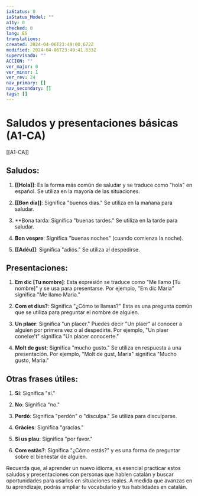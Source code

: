 ```yaml
---
iaStatus: 0
iaStatus_Model: ""
a11y: 0
checked: 0
lang: ES
translations: 
created: 2024-04-06T23:49:00.672Z
modified: 2024-04-06T23:49:41.633Z
supervisado: ""
ACCION: ""
ver_major: 0
ver_minor: 1
ver_rev: 24
nav_primary: []
nav_secondary: []
tags: []
---
```

# Saludos y presentaciones básicas (A1-CA)

[[A1-CA]]

## Saludos:

1. **[[Hola]]**: Es la forma más común de saludar y se traduce como "hola" en español. Se utiliza en la mayoría de las situaciones.
    
2. **[[Bon dia]]**: Significa "buenos días." Se utiliza en la mañana para saludar.
    
3. **Bona tarda: Significa "buenas tardes." Se utiliza en la tarde para saludar.
    
4. **Bon vespre**: Significa "buenas noches" (cuando comienza la noche).
    
5. **[[Adéu]]**: Significa "adiós." Se utiliza al despedirse.
    

## Presentaciones:

1. **Em dic [Tu nombre]**: Esta expresión se traduce como "Me llamo [Tu nombre]" y se usa para presentarse. Por ejemplo, "Em dic Maria" significa "Me llamo Maria."
    
2. **Com et dius?**: Significa "¿Cómo te llamas?" Esta es una pregunta común que se utiliza para preguntar el nombre de alguien.
    
3. **Un plaer**: Significa "un placer." Puedes decir "Un plaer" al conocer a alguien por primera vez o al despedirte. Por ejemplo, "Un plaer coneixe't" significa "Un placer conocerte."
    
4. **Molt de gust**: Significa "mucho gusto." Se utiliza en respuesta a una presentación. Por ejemplo, "Molt de gust, Maria" significa "Mucho gusto, Maria."
    
## Otras frases útiles:

1. **Sí**: Significa "sí."
    
2. **No**: Significa "no."
    
3. **Perdó**: Significa "perdón" o "disculpa." Se utiliza para disculparse.
    
4. **Gràcies**: Significa "gracias."
    
5. **Si us plau**: Significa "por favor."
    
6. **Com estàs?**: Significa "¿Cómo estás?" y es una forma de preguntar sobre el bienestar de alguien.
   
Recuerda que, al aprender un nuevo idioma, es esencial practicar estos saludos y presentaciones con personas que hablen catalán y buscar oportunidades para usarlos en situaciones reales. A medida que avanzas en tu aprendizaje, podrás ampliar tu vocabulario y tus habilidades en catalán.